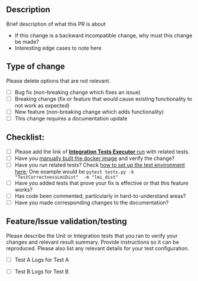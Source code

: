 ## Description ##

Brief description of what this PR is about

- If this change is a backward incompatible change, why must this change be made?
- Interesting edge cases to note here

## Type of change

Please delete options that are not relevant.

- [ ] Bug fix (non-breaking change which fixes an issue)
- [ ] Breaking change (fix or feature that would cause existing functionality to not work as expected)
- [ ] New feature (non-breaking change which adds functionality)
- [ ] This change requires a documentation update

## Checklist:
- [ ] Please add the link of [**Integration Tests Executor** run](https://github.com/deepjavalibrary/djl-serving/actions/workflows/integration_execute.yml) with related tests.
- [ ] Have you [manually built the docker image](https://github.com/deepjavalibrary/djl-serving/blob/master/serving/docker/README.md#build-docker-image) and verify the change?
- [ ] Have you run related tests? Check [how to set up the test environment here](https://github.com/deepjavalibrary/djl-serving/blob/master/.github/workflows/integration_execute.yml#L72); One example would be `pytest tests.py -k "TestCorrectnessLmiDist"  -m "lmi_dist"`
- [ ] Have you added tests that prove your fix is effective or that this feature works?
- [ ] Has code been commented, particularly in hard-to-understand areas?
- [ ] Have you made corresponding changes to the documentation?

## Feature/Issue validation/testing

Please describe the Unit or Integration tests that you ran to verify your changes and relevant result summary. Provide instructions so it can be reproduced.
Please also list any relevant details for your test configuration.

- [ ] Test A
Logs for Test A

- [ ] Test B
Logs for Test B

